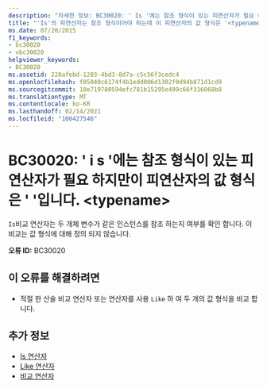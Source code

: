 ```yaml
---
description: "자세한 정보: BC30020: ' Is '에는 참조 형식이 있는 피연산자가 필요 하지만이 피연산자의 값 형식은 ' '입니다. <typename>"
title: "'Is'의 피연산자는 참조 형식이어야 하는데 이 피연산자의 값 형식은 '<typename>'입니다."
ms.date: 07/20/2015
f1_keywords:
- bc30020
- vbc30020
helpviewer_keywords:
- BC30020
ms.assetid: 228afebd-1203-4bd3-8d7a-c5c56f3cedc4
ms.openlocfilehash: f05040c6174f4b1edd006d1302f0d94b871d1cd9
ms.sourcegitcommit: 10e719780594efc781b15295e499c66f316068b8
ms.translationtype: MT
ms.contentlocale: ko-KR
ms.lasthandoff: 02/14/2021
ms.locfileid: "100427546"
---
```

# <a name="bc30020-is-requires-operands-that-have-reference-types-but-this-operand-has-the-value-type-typename"></a>BC30020: ' i s '에는 참조 형식이 있는 피연산자가 필요 하지만이 피연산자의 값 형식은 ' '입니다. \<typename>

`Is`비교 연산자는 두 개체 변수가 같은 인스턴스를 참조 하는지 여부를 확인 합니다. 이 비교는 값 형식에 대해 정의 되지 않습니다.

 **오류 ID:** BC30020

## <a name="to-correct-this-error"></a>이 오류를 해결하려면

- 적절 한 산술 비교 연산자 또는 연산자를 사용 `Like` 하 여 두 개의 값 형식을 비교 합니다.

## <a name="see-also"></a>추가 정보

- [Is 연산자](../operators/is-operator.md)
- [Like 연산자](../operators/like-operator.md)
- [비교 연산자](../operators/comparison-operators.md)
